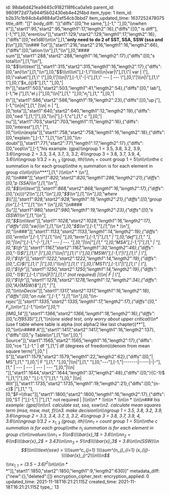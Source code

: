 id: 98da6d421ea9445c9182118f6ca0a1eb
parent_id: 9809f72d77a944f5b02430eb4e42f4bd
item_type: 1
item_id: b2b31c1b94cb4a9884af2ef54cb3bbd7
item_updated_time: 1637252478075
title_diff: "[]"
body_diff: "[{\"diffs\":[[0,\"he same,\"],[-1,\" \"],[0,\"\\\nwhen it\"]],\"start1\":95,\"start2\":95,\"length1\":17,\"length2\":16},{\"diffs\":[[0,\" is diff\"],[-1,\"f\"],[0,\"erent/ou\"]],\"start1\":129,\"start2\":129,\"length1\":17,\"length2\":16},{\"diffs\":[[0,\"ee1d8)\\\n\\\n\"],[1,\"**only need to do 2 of SST, SSA, SSW (ssa and )**\\\n\"],[0,\"\\\n### Tot\"]],\"start1\":216,\"start2\":216,\"length1\":16,\"length2\":66},{\"diffs\":[[0,\"iation:\\\n\"],[1,\"\\\n\"],[0,\"#### sum\"]],\"start1\":288,\"start2\":288,\"length1\":16,\"length2\":17},{\"diffs\":[[0,\"s total\\\n\"],[1,\"\\\n\"],[0,\"$$\\\n\\\\text\"]],\"start1\":315,\"start2\":315,\"length1\":16,\"length2\":17},{\"diffs\":[[0,\"an}\\\n\"],[1,\"\\\n\"],[0,\"$$\\\n\\\n\"],[-1,\"\\\n\\\n|var|\"],[1,\"| var | \"],[0,\"value\"],[1,\" \"],[0,\"|\\\n|\"],[-1,\"-|-\"],[1,\" --- | --- \"],[0,\"|\\\n|\"],[1,\" \"],[0,\"$x_{ij}$\"],[1,\" \"],[0,\"| th\"]],\"start1\":503,\"start2\":503,\"length1\":41,\"length2\":54},{\"diffs\":[[0,\" lab\"],[-1,\"le j\"],[1,\"el j |\"],[0,\"\\\n|\"],[1,\" \"],[0,\"$n_j$\"],[1,\" \"],[0,\"| th\"]],\"start1\":586,\"start2\":586,\"length1\":19,\"length2\":23},{\"diffs\":[[0,\"up j\"],[-1,\"\\\n|n|\"],[1,\" |\\\n| n   | \"],[0,\"tota\"]],\"start1\":640,\"start2\":640,\"length1\":12,\"length2\":19},{\"diffs\":[[0,\"ned \"],[1,\"|\"],[0,\"\\\n|\"],[-1,\"c\"],[1,\" c   \"],[0,\"| nu\"]],\"start1\":703,\"start2\":703,\"length1\":11,\"length2\":16},{\"diffs\":[[0,\"interest\"],[1,\" |\"],[0,\"\\\n\\\n(expla\"]],\"start1\":758,\"start2\":758,\"length1\":16,\"length2\":18},{\"diffs\":[[0,\"explain:\"],[-1,\" \"],[1,\"\\\n\"],[0,\"\\\n- doubl\"]],\"start1\":771,\"start2\":771,\"length1\":17,\"length2\":17},{\"diffs\":[[0,\"oop\\\n\"],[-1,\"his example: (gpa)\\\ngroup 1 = 3.5, 3.8, 3.2, 3.9, 3.6\\\ngroup 2 = 3.3, 3.4, 3.7, 3, 3.2, 4\\\ngroup 3 = 3.8, 3.7, 3.9, 4, 3.6\\\n\\\ngroup 1/3.2 = $x_{1, 3}$ (group, ith)\\\n$n_1$ = count group 1 = 5\\\n\\\n\\\nthe c summation is for each group\\\nthe $n_j$ summation is for each element in group c\\\n\\\n)\\\n***\"],[1,\"    )\\\n\\\n* * *\\\n\"],[0,\"\\\n###\"]],\"start1\":820,\"start2\":820,\"length1\":286,\"length2\":21},{\"diffs\":[[0,\"p (SSA)\\\n\"],[1,\"\\\n\"],[0,\"$$\\\n\\\\text\"]],\"start1\":868,\"start2\":868,\"length1\":16,\"length2\":17},{\"diffs\":[[0,\"{x}})^2\\\n\"],[1,\"\\\n\"],[0,\"$$\\\n\"],[1,\"\\\n\"],[0,\"where $\\\\\"]],\"start1\":928,\"start2\":928,\"length1\":19,\"length2\":21},{\"diffs\":[[0,\"group j\\\n\"],[-1,\"***\"],[1,\"\\\n* * *\\\n\"],[0,\"\\\n#### Su\"]],\"start1\":980,\"start2\":980,\"length1\":19,\"length2\":23},{\"diffs\":[[0,\"s (SSW)\\\n\"],[1,\"\\\n\"],[0,\"$$\\\n\\\\text\"]],\"start1\":1028,\"start2\":1028,\"length1\":16,\"length2\":17},{\"diffs\":[[0,\"sw}\\\n\"],[1,\"\\\n\"],[0,\"$$\\\n\"],[-1,\"***\"],[1,\"\\\n* * *\\\n\"],[0,\"\\\n###\"]],\"start1\":1133,\"start2\":1133,\"length1\":14,\"length2\":19},{\"diffs\":[[0,\"erm\\\n\"],[-1,\"|\"],[1,\"\\\n| \"],[0,\"term\"],[-1,\"|\"],[1,\" | \"],[0,\"def\"],[1,\" \"],[0,\"|\\\n|\"],[-1,\"-|-\"],[1,\" --- | --- \"],[0,\"|\\\n|\"],[1,\" \"],[0,\"MSA\"],[-1,\"|\"],[1,\" | \"],[0,\"$\\\\fr\"]],\"start1\":1167,\"start2\":1167,\"length1\":30,\"length2\":46},{\"diffs\":[[0,\"-1}$\"],[1,\" |\"],[0,\"\\\n|\"],[1,\" \"],[0,\"MSW\"],[-1,\"|\"],[1,\" | \"],[0,\"$\\\\fr\"]],\"start1\":1222,\"start2\":1222,\"length1\":14,\"length2\":19},{\"diffs\":[[0,\"_C}$\"],[1,\" |\"],[0,\"\\\n|\"],[1,\" \"],[0,\"MST\"],[-1,\"|\"],[1,\" | \"],[0,\"$\\\\fr\"]],\"start1\":1250,\"start2\":1250,\"length1\":14,\"length2\":19},{\"diffs\":[[0,\"-1}$\"],[-1,\"\\\n|F|\"],[1,\" (not required) |\\\n| F   | \"],[0,\"$\\\\fr\"]],\"start1\":1278,\"start2\":1278,\"length1\":12,\"length2\":34},{\"diffs\":[[0,\"A}{MSW}$\"],[1,\" |\"],[0,\"\\\n\\\nDecisi\"]],\"start1\":1317,\"start2\":1317,\"length1\":16,\"length2\":18},{\"diffs\":[[0,\"on rule:\"],[-1,\" \"],[1,\"\\\n\"],[0,\"\\\n- rejec\"]],\"start1\":1335,\"start2\":1335,\"length1\":17,\"length2\":17},{\"diffs\":[[0,\" $F_u$\\\n\\\n\"],[-1,\"\\\n\\\n\"],[0,\"![IMG_14\"]],\"start1\":1366,\"start2\":1366,\"length1\":18,\"length2\":16},{\"diffs\":[[0,\"c7f8535)\"],[1,\"\\\n(one sided test, only worry about upper critical)\\\n**(use f table where table is alpha (not alpha/2 like last chapter))**\"],[0,\"\\\n\\\n#### A\"]],\"start1\":1417,\"start2\":1417,\"length1\":16,\"length2\":137},{\"diffs\":[[0,\"y Table\\\n\"],[1,\"\\\n\"],[0,\"| Source\"]],\"start1\":1565,\"start2\":1565,\"length1\":16,\"length2\":17},{\"diffs\":[[0,\"rce \"],[-1,\"       | df   \"],[1,\"| df (degrees of freedom)(denom from mean square term)\"],[0,\" | S\"]],\"start1\":1579,\"start2\":1579,\"length1\":22,\"length2\":62},{\"diffs\":[[0,\"| MS\"],[1,\"  \"],[0,\"| F  \"],[1,\" \"],[0,\"|\\\n|\"],[1,\" \"],[0,\"---\"],[-1,\"|-------|-----|-|-\"],[1,\" | --- | --- | --- | --- \"],[0,\"|\\\n| \"]],\"start1\":1644,\"start2\":1644,\"length1\":37,\"length2\":48},{\"diffs\":[[0,\"}{C-1}$ \"],[1,\"|\"],[0,\"  \"],[-1,\"|\"],[1,\"  \"],[0,\" |\\\n| Wit\"]],\"start1\":1735,\"start2\":1735,\"length1\":19,\"length2\":21},{\"diffs\":[[0,\"{n-c}$ |\"],[1,\" \"],[0,\"$F=\\\\frac\"]],\"start1\":1800,\"start2\":1800,\"length1\":16,\"length2\":17},{\"diffs\":[[0,\"ST |\"],[-1,\"|   |\"],[1,\" not required |     |\\\n\\\n* * *\\\n\\\n* * *\\\n\\\n* * *\\\n\\\n### his example: (gpa)\\\n\\\n1.  calculate sst, ssa, ssw\\\n2.  calculate mean squares term (msa, msw, mst, f)\\\n3.  make decision\\\n\\\ngroup 1 = 3.5, 3.8, 3.2, 3.9, 3.6\\\ngroup 2 = 3.3, 3.4, 3.7, 3, 3.2, 4\\\ngroup 3 = 3.8, 3.7, 3.9, 4, 3.6\\\n\\\ngroup 1/3.2 = $x_{1, 3}$ (group, ith)\\\n$n_1$ = count group 1 = 5\\\n\\\nthe c summation is for each group\\\nthe $n_j$ summation is for each element in group c\\\n\\\nvalues:\\\n$n_1$ = 5\\\n$\\\\bar{x}_1$ = 3.6\\\n\\\n$n_2$ = 6\\\n$\\\\bar{x}_2$ = 3.43\\\n\\\n$n_3$ = 5\\\n$\\\\bar{x}_3$ = 3.8\\\n\\\n(SSW)\\\n$$\\\n\\\\text{ssw} = \\\\sum^c_{j=1} \\\\sum^{n_j}_{i=1} (x_{ij}- \\\\bar{x}_j)^2\\\n\\\n$$\\\n$x_{1,1} = (3.5 - 3.6)^2$\\\n\\\n\\\n* * *\"]],\"start1\":1850,\"start2\":1850,\"length1\":9,\"length2\":630}]"
metadata_diff: {"new":{},"deleted":[]}
encryption_cipher_text: 
encryption_applied: 0
updated_time: 2021-11-18T16:21:21.115Z
created_time: 2021-11-18T16:21:21.115Z
type_: 13